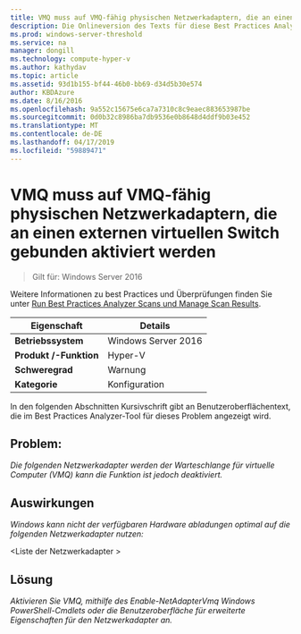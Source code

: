 ```yaml
---
title: VMQ muss auf VMQ-fähig physischen Netzwerkadaptern, die an einen externen virtuellen Switch gebunden aktiviert werden
description: Die Onlineversion des Texts für diese Best Practices Analyzer-Regel.
ms.prod: windows-server-threshold
ms.service: na
manager: dongill
ms.technology: compute-hyper-v
ms.author: kathydav
ms.topic: article
ms.assetid: 93d1b155-bf44-46b0-bb69-d34d5b30e574
author: KBDAzure
ms.date: 8/16/2016
ms.openlocfilehash: 9a552c15675e6ca7a7310c8c9eaec883653987be
ms.sourcegitcommit: 0d0b32c8986ba7db9536e0b8648d4ddf9b03e452
ms.translationtype: MT
ms.contentlocale: de-DE
ms.lasthandoff: 04/17/2019
ms.locfileid: "59889471"
---
```

# <a name="vmq-should-be-enabled-on-vmq-capable-physical-network-adapters-bound-to-an-external-virtual-switch"></a>VMQ muss auf VMQ-fähig physischen Netzwerkadaptern, die an einen externen virtuellen Switch gebunden aktiviert werden

>Gilt für: Windows Server 2016

Weitere Informationen zu best Practices und Überprüfungen finden Sie unter [Run Best Practices Analyzer Scans und Manage Scan Results](https://go.microsoft.com/fwlink/p/?LinkID=223177).  
  
|Eigenschaft|Details|  
|-|-|  
|**Betriebssystem**|Windows Server 2016|  
|**Produkt /-Funktion**|Hyper-V|  
|**Schweregrad**|Warnung|  
|**Kategorie**|Konfiguration|  
  
In den folgenden Abschnitten Kursivschrift gibt an Benutzeroberflächentext, die im Best Practices Analyzer-Tool für dieses Problem angezeigt wird.  
  
## <a name="issue"></a>**Problem:**  
*Die folgenden Netzwerkadapter werden der Warteschlange für virtuelle Computer (VMQ) kann die Funktion ist jedoch deaktiviert.*  
  
## <a name="impact"></a>**Auswirkungen**  
*Windows kann nicht der verfügbaren Hardware abladungen optimal auf die folgenden Netzwerkadapter nutzen:*  
  
\<Liste der Netzwerkadapter >  
  
## <a name="resolution"></a>**Lösung**  
*Aktivieren Sie VMQ, mithilfe des Enable-NetAdapterVmq Windows PowerShell-Cmdlets oder die Benutzeroberfläche für erweiterte Eigenschaften für den Netzwerkadapter an.*  
  


